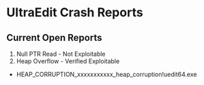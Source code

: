 # UltraEdit Crash Reports

Current Open Reports
---------------------------------------
1. Null PTR Read - Not Exploitable
2. Heap Overflow - Verified Exploitable
  - HEAP_CORRUPTION_xxxxxxxxxxx_heap_corruption!uedit64.exe
